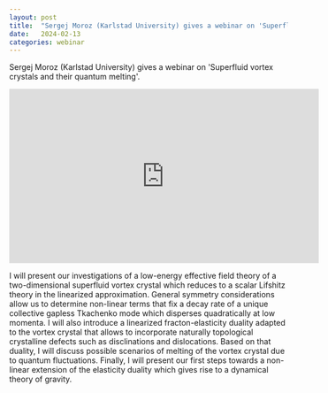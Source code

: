 ```yaml
---
layout: post
title:  "Sergej Moroz (Karlstad University) gives a webinar on 'Superfluid vortex crystals and their quantum melting' (4PM UK time)"
date:   2024-02-13
categories: webinar
---
```

Sergej Moroz (Karlstad University) gives a webinar on 'Superfluid vortex crystals and their quantum melting'.


<iframe width="560" height="315" src="https://www.youtube.com/embed/N0AiVHSxu4s?si=bAtjbZyIcI3ayWCk" title="YouTube video player" frameborder="0" allow="accelerometer; autoplay; clipboard-write; encrypted-media; gyroscope; picture-in-picture; web-share" allowfullscreen></iframe>



I will present our investigations of a low-energy effective field theory of a two-dimensional superfluid vortex crystal which reduces to a scalar Lifshitz theory in the linearized approximation. General symmetry considerations allow us to determine non-linear terms that fix a decay rate of a unique collective gapless Tkachenko mode which disperses quadratically at low momenta. I will also introduce a linearized fracton-elasticity duality adapted to the vortex crystal that allows to incorporate naturally topological crystalline defects such as disclinations and dislocations. Based on that duality, I will discuss possible scenarios of melting of the vortex crystal due to quantum fluctuations. Finally, I will present our first steps towards a non-linear extension of the elasticity duality which gives rise to a dynamical theory of gravity.
